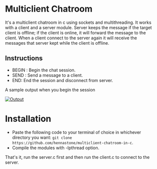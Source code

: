 # Multiclient Chatroom
It's a multiclient chatroom in c using sockets and multithreading. It works with a client and a server module. Server keeps the message if the target client is offline; if the client is online, it will forward the message to the client. When a client connect to the server again it will receive the messages that server kept while the client is offline.

## Instructions
* BEGIN <name>: Begin the chat session.
* SEND <name> <message>: Send a message to a client.
* END: End the session and disconnect from server.
  
A sample output when you begin the session

[![Output](https://www.linkpicture.com/q/Screenshot_1_11.jpg)](https://www.linkpicture.com/view.php?img=LPic63d1604eb33d4582303472)
  
# Installation
  
* Paste the following code to your terminal of choice in whichever directory you want: `git clone https://github.com/hennastone/multiclient-chatroom-in-c`.
* Compile the modules with -lpthread option.
  
That's it, run the server.c first and then run the client.c to connect to the server.
